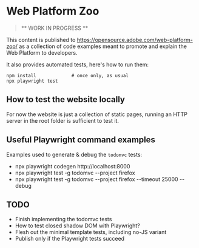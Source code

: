 # Web Platform Zoo

> ** WORK IN PROGRESS **

This content is published to https://opensource.adobe.com/web-platform-zoo/ as 
a collection of code examples meant to promote and explain the Web Platform to developers.

It also provides automated tests, here's how to run them:

    npm install             # once only, as usual
    npx playwright test

## How to test the website locally

For now the website is just a collection of static pages, running an HTTP server
in the root folder is sufficient to test it.

## Useful Playwright command examples

Examples used to generate & debug the `todomvc` tests:

 * npx playwright codegen http://localhost:8000
 * npx playwright test -g todomvc --project firefox
 * npx playwright test -g todomvc --project firefox --timeout 25000 --debug

## TODO

* Finish implementing the todomvc tests
* How to test closed shadow DOM with Playwright?
* Flesh out the minimal template tests, including no-JS variant
* Publish only if the Playwright tests succeed
